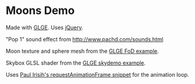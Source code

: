 Moons Demo
==========

Made with [GLGE](http://www.glge.org/). Uses [jQuery](http://jquery.com/).

"Pop 1" sound effect from http://www.pachd.com/sounds.html

Moon texture and sphere mesh from the [GLGE FoD example](https://github.com/supereggbert/GLGE/tree/master/examples/loddemo).

Skybox GLSL shader from the [GLGE skydemo example](https://github.com/supereggbert/GLGE/tree/master/examples/skydemo).

Uses [Paul Irisih's requestAnimationFrame snippet](http://paulirish.com/2011/requestanimationframe-for-smart-animating/) for the animation loop.
